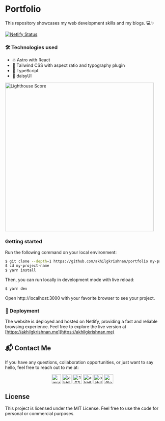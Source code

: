 # Portfolio

This repository showcases my web development skills and my blogs. 💻✨

[![Netlify Status](https://api.netlify.com/api/v1/badges/97124aca-a646-43fb-998e-d808206fe9cd/deploy-status)](https://app.netlify.com/sites/akhilgk/deploys)

### 🛠️ Technologies used

- 🔥 Astro with React
- 🎨 Tailwind CSS with aspect ratio and typography plugin
- 🎉 TypeScript
- 🎨 daisyUI

<img width="484" alt="Lighthouse Score" src="https://github.com/akhilgkrishnan/portfolio/assets/22231095/aa5e9ea0-deda-4e47-a5e8-0f78efb1e6c1">


### Getting started

Run the following command on your local environment:

```bash
$ git clone --depth=1 https://github.com/akhilgkrishnan/portfolio my-project-name
$ cd my-project-name
$ yarn install
```

Then, you can run locally in development mode with live reload:

```bash
$ yarn dev
```

Open http://localhost:3000 with your favorite browser to see your project.


### 🚀 Deployment

The website is deployed and hosted on Netlify, providing a fast and reliable browsing experience. Feel free to explore the live version at [https://akhilgkrishnan.me](https://akhilgkrishnan.me)

## 📬 Contact Me

If you have any questions, collaboration opportunities, or just want to say hello, feel free to reach out to me at:

<p align="center">
  <a href="https://twitter.com/Mrakhilg" target="blank"><img align="center" src="https://cdn.jsdelivr.net/npm/simple-icons@3.0.1/icons/twitter.svg" alt="mrakhilg" height="30" width="30" /></a>
  <a href="https://linkedin.com/in/akhilgkrishnan" target="blank"><img align="center" src="https://cdn.jsdelivr.net/npm/simple-icons@3.0.1/icons/linkedin.svg" alt="akhilgkrishnan" height="30" width="30" /></a>
  <a href="https://stackoverflow.com/users/10321356" target="blank"><img align="center" src="https://cdn.jsdelivr.net/npm/simple-icons@3.0.1/icons/stackoverflow.svg" alt="10321356" height="30" width="30" /></a>
  <a href="https://fb.com/akhilgkrishnan9800" target="blank"><img align="center" src="https://cdn.jsdelivr.net/npm/simple-icons@3.0.1/icons/facebook.svg" alt="akhilgkrishnan9800" height="30" width="30" /></a>
  <a href="https://instagram.com/akhilgkrishnan" target="blank"><img align="center" src="https://cdn.jsdelivr.net/npm/simple-icons@3.0.1/icons/instagram.svg" alt="akhilgkrishnan" height="30" width="30" /></a>
  <a href="https://medium.com/@akhilgkrishnan" target="blank"><img align="center" src="https://cdn.jsdelivr.net/npm/simple-icons@3.0.1/icons/medium.svg" alt="@akhilgkrishnan" height="30" width="30" /></a>
</p>

## License

This project is licensed under the MIT License. Feel free to use the code for personal or commercial purposes.
